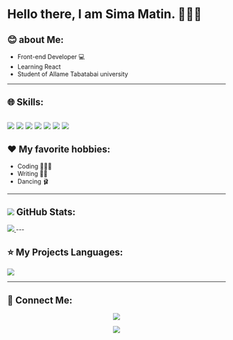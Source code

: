 # Hello there, I am Sima Matin. 🙋🏾‍♀️

## 😊 about Me:
- Front-end Developer 💻
- Learning React
- Student of Allame Tabatabai university
---

## 🌐 Skills:
![](https://img.shields.io/badge/HTML5-E34F26?style=for-the-badge&logo=html5&logoColor=white) ![](	https://img.shields.io/badge/CSS3-1572B6?style=for-the-badge&logo=css3&logoColor=white) ![](	https://img.shields.io/badge/Tailwind_CSS-38B2AC?style=for-the-badge&logo=tailwind-css&logoColor=white) ![](	https://img.shields.io/badge/Bootstrap-563D7C?style=for-the-badge&logo=bootstrap&logoColor=white) ![](https://img.shields.io/badge/GIT-E44C30?style=for-the-badge&logo=git&logoColor=white) ![](	https://img.shields.io/badge/GitHub-100000?style=for-the-badge&logo=github&logoColor=white) ![](https://img.shields.io/badge/JavaScript-323330?style=for-the-badge&logo=javascript&logoColor=F7DF1E)
---

## ❤️ My favorite hobbies:
- Coding 👩🏾‍💻
- Writing ✍🏾
- Dancing 🩰
---

## <img src="https://github.com/simamatin/simamatin/blob/main/icons8-github-30.png?raw=true" /> GitHub Stats:
<a href="https://github.com/simamatin">
<img src="https://github-readme-stats.vercel.app/api?username=simamatin&show_icons=true&theme=tokyonight" />
</a>
---

## ⭐ My Projects Languages:
<img src="https://github-readme-stats.vercel.app/api/top-langs/?username=simamatin" />

---

## 📧 Connect Me:
<p align="center">
  <a href="https://simamatin.dev@gmail.com">
  <img src="https://img.shields.io/badge/Email:-simamatin.dev@gmail.com-6390dd?style=flat&logo=gmail">
  </a> 
</p>
<p align="center">
  <a href="https://simamatin.dev@gmail.com">
  <img src="https://img.shields.io/badge/Telegram:-t.me/SimaMatin-6390dd?style=flat&logo=telegram">
  </a>  
</p>





